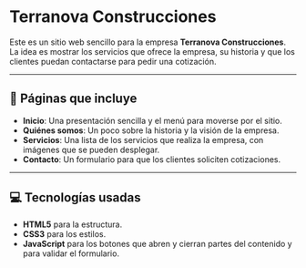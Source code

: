# Terranova Construcciones

Este es un sitio web sencillo para la empresa **Terranova Construcciones**.  
La idea es mostrar los servicios que ofrece la empresa, su historia y que los clientes puedan contactarse para pedir una cotización.

---

## 📝 Páginas que incluye
- **Inicio**: Una presentación sencilla y el menú para moverse por el sitio.
- **Quiénes somos**: Un poco sobre la historia y la visión de la empresa.
- **Servicios**: Una lista de los servicios que realiza la empresa, con imágenes que se pueden desplegar.
- **Contacto**: Un formulario para que los clientes soliciten cotizaciones.

---

## 💻 Tecnologías usadas
- **HTML5** para la estructura.
- **CSS3** para los estilos.
- **JavaScript** para los botones que abren y cierran partes del contenido y para validar el formulario.
